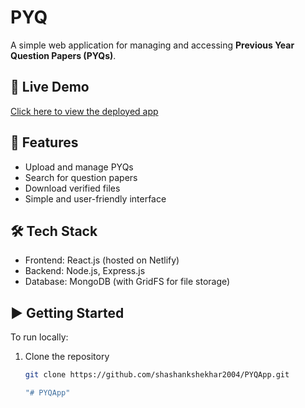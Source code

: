 # PYQ

A simple web application for managing and accessing **Previous Year Question Papers (PYQs)**.

## 🚀 Live Demo

[Click here to view the deployed app](https://shashankpyq007.netlify.app/)

## 📌 Features

- Upload and manage PYQs
- Search for question papers
- Download verified files
- Simple and user-friendly interface

## 🛠 Tech Stack

- Frontend: React.js (hosted on Netlify)
- Backend: Node.js, Express.js
- Database: MongoDB (with GridFS for file storage)

## ▶️ Getting Started

To run locally:

1. Clone the repository

   ```bash
   git clone https://github.com/shashankshekhar2004/PYQApp.git

   "# PYQApp"
   ```
